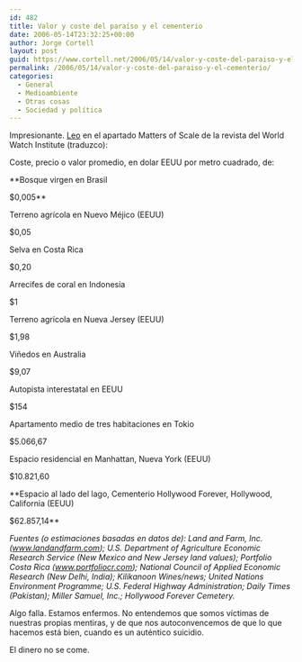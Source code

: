 ```yaml
---
id: 482
title: Valor y coste del paraí­so y el cementerio
date: 2006-05-14T23:32:25+00:00
author: Jorge Cortell
layout: post
guid: https://www.cortell.net/2006/05/14/valor-y-coste-del-paraiso-y-el-cementerio/
permalink: /2006/05/14/valor-y-coste-del-paraiso-y-el-cementerio/
categories:
  - General
  - Medioambiente
  - Otras cosas
  - Sociedad y polí­tica
---
```

Impresionante. <a target="_blank" title="Matters of Scale" href="https://www.worldwatch.org/pubs/mag/2006/193/mos">Leo</a> en el apartado Matters of Scale de la revista del World Watch Institute (traduzco):

Coste, precio o valor promedio, en dolar EEUU por metro cuadrado, de:

**Bosque virgen en Brasil
  
$0,005**

Terreno agrí­cola en Nuevo Méjico (EEUU)
  
$0,05

Selva en Costa Rica
  
$0,20

Arrecifes de coral en Indonesia
  
$1

Terreno agrí­cola en Nueva Jersey (EEUU)
  
$1,98

Viñedos en Australia
  
$9,07

Autopista interestatal en EEUU
  
$154

Apartamento medio de tres habitaciones en Tokio
  
$5.066,67

Espacio residencial en Manhattan, Nueva York (EEUU)
  
$10.821,60

**Espacio al lado del lago, Cementerio Hollywood Forever, Hollywood, California (EEUU)
  
$62.857,14**

_Fuentes (o estimaciones basadas en datos de): Land and Farm, Inc. (www.landandfarm.com); U.S. Department of Agriculture Economic Research Service (New Mexico and New Jersey land values); Portfolio Costa Rica (www.portfoliocr.com); National Council of Applied Economic Research (New Delhi, India); Kilikanoon Wines/news; United Nations Environment Programme; U.S. Federal Highway Administration; Daily Times (Pakistan); Miller Samuel, Inc.; Hollywood Forever Cemetery._

Algo falla. Estamos enfermos. No entendemos que somos ví­ctimas de nuestras propias mentiras, y de que nos autoconvencemos de que lo que hacemos está bien, cuando es un auténtico suicidio.

El dinero no se come.